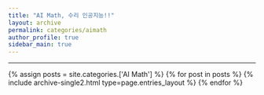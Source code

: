 ```yaml
---
title: "AI Math, 수리 인공지능!!"
layout: archive
permalink: categories/aimath
author_profile: true
sidebar_main: true
---
```


<!-- 공백이 포함되어 있는 카테고리 이름의 경우 site.categories.['a b c'] 이런식으로! -->

***

{% assign posts = site.categories.['AI Math'] %}
{% for post in posts %} {% include archive-single2.html type=page.entries_layout %} {% endfor %}

